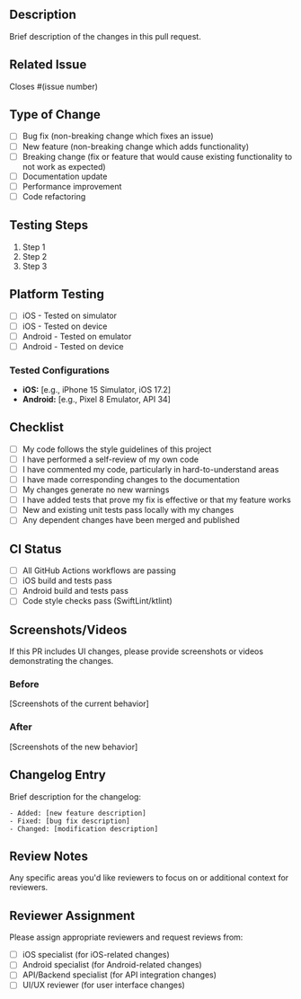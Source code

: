 ## Description
Brief description of the changes in this pull request.

## Related Issue
Closes #(issue number)

## Type of Change
- [ ] Bug fix (non-breaking change which fixes an issue)
- [ ] New feature (non-breaking change which adds functionality)
- [ ] Breaking change (fix or feature that would cause existing functionality to not work as expected)
- [ ] Documentation update
- [ ] Performance improvement
- [ ] Code refactoring

## Testing Steps
1. Step 1
2. Step 2
3. Step 3

## Platform Testing
- [ ] iOS - Tested on simulator
- [ ] iOS - Tested on device
- [ ] Android - Tested on emulator
- [ ] Android - Tested on device

### Tested Configurations
- **iOS:** [e.g., iPhone 15 Simulator, iOS 17.2]
- **Android:** [e.g., Pixel 8 Emulator, API 34]

## Checklist
- [ ] My code follows the style guidelines of this project
- [ ] I have performed a self-review of my own code
- [ ] I have commented my code, particularly in hard-to-understand areas
- [ ] I have made corresponding changes to the documentation
- [ ] My changes generate no new warnings
- [ ] I have added tests that prove my fix is effective or that my feature works
- [ ] New and existing unit tests pass locally with my changes
- [ ] Any dependent changes have been merged and published

## CI Status
- [ ] All GitHub Actions workflows are passing
- [ ] iOS build and tests pass
- [ ] Android build and tests pass
- [ ] Code style checks pass (SwiftLint/ktlint)

## Screenshots/Videos
If this PR includes UI changes, please provide screenshots or videos demonstrating the changes.

### Before
[Screenshots of the current behavior]

### After
[Screenshots of the new behavior]

## Changelog Entry
Brief description for the changelog:
```
- Added: [new feature description]
- Fixed: [bug fix description]
- Changed: [modification description]
```

## Review Notes
Any specific areas you'd like reviewers to focus on or additional context for reviewers.

## Reviewer Assignment
Please assign appropriate reviewers and request reviews from:
- [ ] iOS specialist (for iOS-related changes)
- [ ] Android specialist (for Android-related changes)
- [ ] API/Backend specialist (for API integration changes)
- [ ] UI/UX reviewer (for user interface changes)